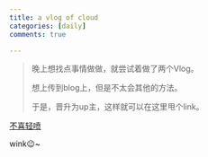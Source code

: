 ```yaml
---
title: a vlog of cloud
categories: [daily]
comments: true

---
```


> 晚上想找点事情做做，就尝试着做了两个Vlog。
>
> 想上传到blog上，但是不太会其他的方法。
>
> 于是，晋升为up主，这样就可以在这里甩个link。

[不喜轻喷](https://www.bilibili.com/video/BV1JZ4y1K7bk)



wink😉~


